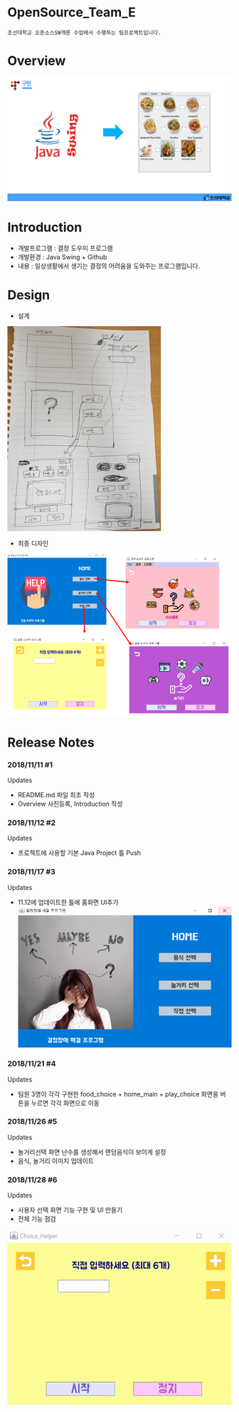 # OpenSource_Team_E
    조선대학교 오픈소스SW개론 수업에서 수행하는 팀프로젝트입니다.

# Overview

![ex_screenshot](./img/overview.PNG)


# Introduction
* 개발프로그램 : 결정 도우미 프로그램
* 개발환경 : Java Swing + Github
* 내용 : 일상생활에서 생기는 결정의 어려움을 도와주는 프로그램입니다.

# Design
* 설계

![ex_screenshot](./img/first_design.jpg)

* 최종 디자인

![ex_screenshot](./img/final_design.PNG)

# Release Notes
### 2018/11/11 #1
Updates
* README.md 파일 최초 작성
* Overview 사진등록, Introduction 작성

### 2018/11/12 #2
Updates
* 프로젝트에 사용할 기본 Java Project 틀 Push

### 2018/11/17 #3
Updates
* 11.12에 업데이트한 틀에 홈화면 UI추가
![ex_screenshot](./img/home.PNG)

### 2018/11/21 #4
Updates
* 팀원 3명이 각각 구현한 food_choice + home_main + play_choice 화면을 버튼을 누르면 각각 화면으로 이동

### 2018/11/26 #5
Updates
* 놀거리선택 화면 난수를 생성해서 랜덤음식이 보이게 설정
* 음식, 놀거리 이미지 업데이트

### 2018/11/28 #6
Updates
* 사용자 선택 화면 기능 구현 및 UI 만들기
* 전체 기능 점검

![ex_screenshot](./img/user_choice.gif)

